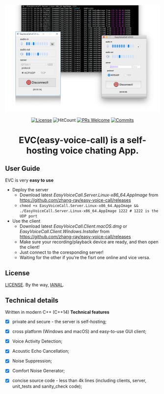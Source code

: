 ![server_and_clients](./documents/user/screenshot.png)


<p align="center">
  <a href="LICENSE"><img alt="License" src="https://img.shields.io/github/license/zhang-ray/easy-voice-call.svg"></a>
  <a ><img alt="HitCount" src="https://hitcounter.pythonanywhere.com/count/tag.svg?url=https%3A%2F%2Fgithub.com%2Fzhang-ray%2Feasy-voice-call"></a>
  <a href="https://github.com/zhang-ray/easy-voice-call/pulls"><img alt="PRs Welcome" src="https://img.shields.io/badge/PRs-welcome-brightgreen.svg?style=flat-square"></a>
  <a href="https://github.com/zhang-ray/easy-voice-call/commits/master"><img alt="Commits" src="https://img.shields.io/github/commits-since/zhang-ray/easy-voice-call/latest.svg?style=flat-square"></a>
</p>

<h1 align="center">
  EVC(easy-voice-call) is a self-hosting voice chating App. 
</h1>


## User Guide
EVC is very **easy to use**
- Deploy the server
  - Download latest *EasyVoiceCall.Server.Linux-x86_64.AppImage* from https://github.com/zhang-ray/easy-voice-call/releases
  - `chmod +x EasyVoiceCall.Server.Linux-x86_64.AppImage && ./EasyVoiceCall.Server.Linux-x86_64.AppImage 1222 # 1222 is the UDP port`
- Use the client
  - Download latest *EasyVoiceCall.Client.macOS.dmg* or *EasyVoiceCall.Client.Windows.Installer* from https://github.com/zhang-ray/easy-voice-call/releases
  - Make sure your recording/playback device are ready, and then open the client!
  - Just connect to the coresponding server!
  - Waiting for the other if you're the fisrt one online and vice versa.



## License
[LICENSE](./LICENSE). By the way, [IANAL](https://en.wikipedia.org/wiki/IANAL).



## Technical details
Written in modern C++ (C++14)
**Technical features**
- [x] private and secure - the server is self-hosting;
- [x] cross platform (Windows and macOS) and easy-to-use GUI client;
- [x] Voice Activity Detection; 
- [x] Acoustic Echo Cancellation; 
- [x] Noise Suppression;
- [x] Comfort Noise Generator;
- [x] concise source code - less than 4k lines (including clients, server, unit_tests and sanity_check code);

